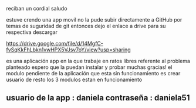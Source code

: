 reciban un cordial saludo

estuve crendo una app movil no la pude subir directamente a GitHub por temas de suguridad de git entonces dejo el enlace a drive para su respectiva descargar

https://drive.google.com/file/d/14MgfC-fvSqKkFhLbkn1vwHPX5VJsv7oY/view?usp=sharing

es una aplicación app en la que trabaje en ratos libres referente al problema planteado espero que la puedan instalar y probar muchas gracias!
el modulo pendiente de la aplicación que esta sin funcionamiento es 
crear usuario de resto los 3 modulos estan en funcionamiento

usuario de la app : daniela
contraseña : daniela51
----------------------------------------------
